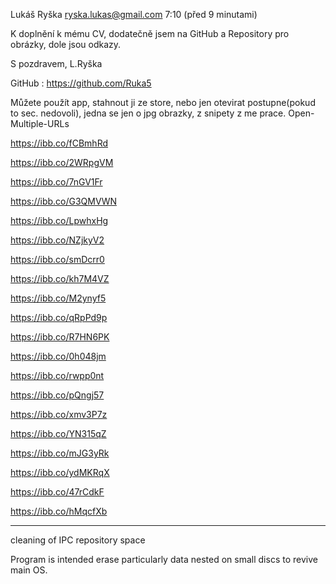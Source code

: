 Lukáš Ryška <ryska.lukas@gmail.com>
7:10 (před 9 minutami)


K doplnění k mému CV, dodatečně jsem na GitHub a Repository pro obrázky, dole jsou odkazy.

S pozdravem, L.Ryška

GitHub : https://github.com/Ruka5

Můžete použít app, stahnout ji ze store, nebo jen otevirat postupne(pokud to sec. nedovoli), jedna se jen o jpg obrazky, z snipety z me prace.
Open-Multiple-URLs

https://ibb.co/fCBmhRd

https://ibb.co/2WRpgVM

https://ibb.co/7nGV1Fr

https://ibb.co/G3QMVWN

https://ibb.co/LpwhxHg

https://ibb.co/NZjkyV2

https://ibb.co/smDcrr0

https://ibb.co/kh7M4VZ

https://ibb.co/M2ynyf5

https://ibb.co/qRpPd9p

https://ibb.co/R7HN6PK

https://ibb.co/0h048jm

https://ibb.co/rwpp0nt

https://ibb.co/pQngj57

https://ibb.co/xmv3P7z

https://ibb.co/YN315qZ

https://ibb.co/mJG3yRk

https://ibb.co/ydMKRqX

https://ibb.co/47rCdkF

https://ibb.co/hMqcfXb

***************************************************************************************

cleaning of IPC repository space

Program is intended erase particularly data nested on small discs to revive main OS.
